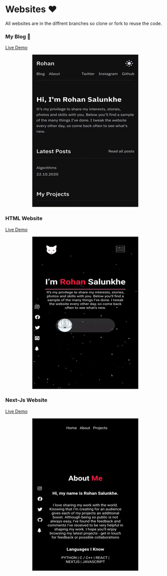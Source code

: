 
# Websites ❤

All websites are in the diffrent branches so clone or fork to reuse the code.


### My Blog 🤞
[Live Demo](https://rohan.ml)

<p align="center">
  <img src="portfolio.gif"/>
</p>

### HTML Website
[Live Demo](https://rohan.gq)

<p align="center">
  <img src="html.gif"/>
</p>

### Next-Js Website
[Live Demo](https://nextjs.rohan.gq)

<p align="center">
  <img src="nextjs.gif"/>
</p>
